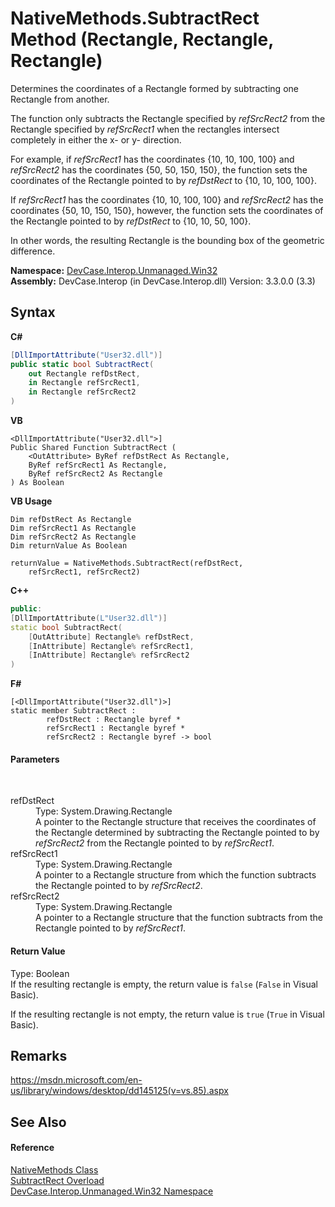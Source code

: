 # NativeMethods.SubtractRect Method (Rectangle, Rectangle, Rectangle)
 

Determines the coordinates of a Rectangle formed by subtracting one Rectangle from another. 

 The function only subtracts the Rectangle specified by *refSrcRect2* from the Rectangle specified by *refSrcRect1* when the rectangles intersect completely in either the x- or y- direction. 

 For example, if *refSrcRect1* has the coordinates {10, 10, 100, 100} and *refSrcRect2* has the coordinates {50, 50, 150, 150}, the function sets the coordinates of the Rectangle pointed to by *refDstRect* to {10, 10, 100, 100}. 

 If *refSrcRect1* has the coordinates {10, 10, 100, 100} and *refSrcRect2* has the coordinates {50, 10, 150, 150}, however, the function sets the coordinates of the Rectangle pointed to by *refDstRect* to {10, 10, 50, 100}. 

 In other words, the resulting Rectangle is the bounding box of the geometric difference.

**Namespace:**&nbsp;<a href="N_DevCase_Interop_Unmanaged_Win32">DevCase.Interop.Unmanaged.Win32</a><br />**Assembly:**&nbsp;DevCase.Interop (in DevCase.Interop.dll) Version: 3.3.0.0 (3.3)

## Syntax

**C#**<br />
``` C#
[DllImportAttribute("User32.dll")]
public static bool SubtractRect(
	out Rectangle refDstRect,
	in Rectangle refSrcRect1,
	in Rectangle refSrcRect2
)
```

**VB**<br />
``` VB
<DllImportAttribute("User32.dll">]
Public Shared Function SubtractRect ( 
	<OutAttribute> ByRef refDstRect As Rectangle,
	ByRef refSrcRect1 As Rectangle,
	ByRef refSrcRect2 As Rectangle
) As Boolean
```

**VB Usage**<br />
``` VB Usage
Dim refDstRect As Rectangle
Dim refSrcRect1 As Rectangle
Dim refSrcRect2 As Rectangle
Dim returnValue As Boolean

returnValue = NativeMethods.SubtractRect(refDstRect, 
	refSrcRect1, refSrcRect2)
```

**C++**<br />
``` C++
public:
[DllImportAttribute(L"User32.dll")]
static bool SubtractRect(
	[OutAttribute] Rectangle% refDstRect, 
	[InAttribute] Rectangle% refSrcRect1, 
	[InAttribute] Rectangle% refSrcRect2
)
```

**F#**<br />
``` F#
[<DllImportAttribute("User32.dll")>]
static member SubtractRect : 
        refDstRect : Rectangle byref * 
        refSrcRect1 : Rectangle byref * 
        refSrcRect2 : Rectangle byref -> bool 

```


#### Parameters
&nbsp;<dl><dt>refDstRect</dt><dd>Type: System.Drawing.Rectangle<br />A pointer to the Rectangle structure that receives the coordinates of the Rectangle determined by subtracting the Rectangle pointed to by *refSrcRect2* from the Rectangle pointed to by *refSrcRect1*.</dd><dt>refSrcRect1</dt><dd>Type: System.Drawing.Rectangle<br />A pointer to a Rectangle structure from which the function subtracts the Rectangle pointed to by *refSrcRect2*.</dd><dt>refSrcRect2</dt><dd>Type: System.Drawing.Rectangle<br />A pointer to a Rectangle structure that the function subtracts from the Rectangle pointed to by *refSrcRect1*.</dd></dl>

#### Return Value
Type: Boolean<br />If the resulting rectangle is empty, the return value is `false` (`False` in Visual Basic). 

 If the resulting rectangle is not empty, the return value is `true` (`True` in Visual Basic).

## Remarks
<a href="https://msdn.microsoft.com/en-us/library/windows/desktop/dd145125(v=vs.85).aspx" target="_blank">https://msdn.microsoft.com/en-us/library/windows/desktop/dd145125(v=vs.85).aspx</a>

## See Also


#### Reference
<a href="T_DevCase_Interop_Unmanaged_Win32_NativeMethods">NativeMethods Class</a><br /><a href="Overload_DevCase_Interop_Unmanaged_Win32_NativeMethods_SubtractRect">SubtractRect Overload</a><br /><a href="N_DevCase_Interop_Unmanaged_Win32">DevCase.Interop.Unmanaged.Win32 Namespace</a><br />